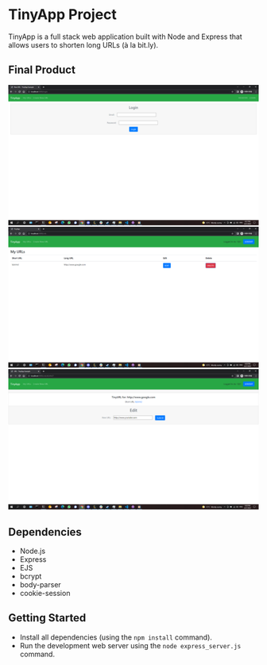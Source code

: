 # TinyApp Project

TinyApp is a full stack web application built with Node and Express that allows users to shorten long URLs (à la bit.ly).

## Final Product

!["Login page"](https://github.com/lamew128/tinyapp/blob/master/docs/1.png)
!["Urls page"](https://github.com/lamew128/tinyapp/blob/master/docs/2.png)
!["short url page for upating the long url"](https://github.com/lamew128/tinyapp/blob/master/docs/3.png)

## Dependencies

- Node.js
- Express
- EJS
- bcrypt
- body-parser
- cookie-session


## Getting Started

- Install all dependencies (using the `npm install` command).
- Run the development web server using the `node express_server.js` command.